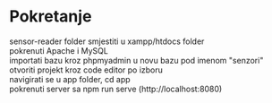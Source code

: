 # Pokretanje  
  
  sensor-reader folder smjestiti u xampp/htdocs folder  
  pokrenuti Apache i MySQL  
  importati bazu kroz phpmyadmin u novu bazu pod imenom "senzori"  
  otvoriti projekt kroz code editor po izboru  
  navigirati se u app folder, cd app  
  pokrenuti server sa npm run serve (http://localhost:8080)
  
